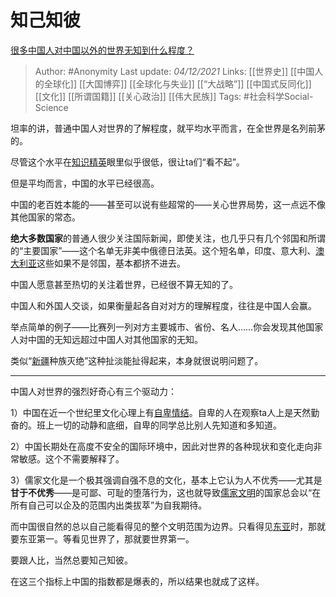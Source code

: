 # 知己知彼
[很多中国人对中国以外的世界无知到什么程度？](https://www.zhihu.com/question/342454927/answer/2250760238)  
> Author: #Anonymity 
Last update: *04/12/2021* 
Links: [[世界史]] [[中国人的全球化]] [[大国博弈]] [[全球化与失业]] [[“大战略”]] [[中国式反同化]] [[文化]] [[所谓国籍]] [[关心政治]] [[伟大民族]]
Tags: #社会科学Social-Science 

坦率的讲，普通中国人对世界的了解程度，就平均水平而言，在全世界是名列前茅的。

尽管这个水平在[知识精英](https://www.zhihu.com/search?q=%E7%9F%A5%E8%AF%86%E7%B2%BE%E8%8B%B1&search_source=Entity&hybrid_search_source=Entity&hybrid_search_extra=%7B%22sourceType%22%3A%22answer%22%2C%22sourceId%22%3A2250760238%7D)眼里似乎很低，很让ta们“看不起”。

但是平均而言，中国的水平已经很高。

中国的老百姓本能的——甚至可以说有些超常的——关心世界局势，这一点远不像其他国家的常态。

**绝大多数国家**的普通人很少关注国际新闻，即使关注，也几乎只有几个邻国和所谓的“主要国家”——这个名单无非美中俄德日法英。这个短名单，印度、意大利、[澳大利亚](https://www.zhihu.com/search?q=%E6%BE%B3%E5%A4%A7%E5%88%A9%E4%BA%9A&search_source=Entity&hybrid_search_source=Entity&hybrid_search_extra=%7B%22sourceType%22%3A%22answer%22%2C%22sourceId%22%3A2250760238%7D)这些如果不是邻国，基本都挤不进去。

中国人愿意甚至热切的关注着世界，已经很不算无知的了。

中国人和外国人交谈，如果衡量起各自对对方的理解程度，往往是中国人会赢。

举点简单的例子——比赛列一列对方主要城市、省份、名人……你会发现其他国家人对中国的无知远超过中国人对其他国家的无知。

类似“[新疆](https://www.zhihu.com/search?q=%E6%96%B0%E7%96%86&search_source=Entity&hybrid_search_source=Entity&hybrid_search_extra=%7B%22sourceType%22%3A%22answer%22%2C%22sourceId%22%3A2250760238%7D)种族灭绝”这种扯淡能扯得起来，本身就很说明问题了。

---

中国人对世界的强烈好奇心有三个驱动力：

1）中国在近一个世纪里文化心理上有[自卑情结](https://www.zhihu.com/search?q=%E8%87%AA%E5%8D%91%E6%83%85%E7%BB%93&search_source=Entity&hybrid_search_source=Entity&hybrid_search_extra=%7B%22sourceType%22%3A%22answer%22%2C%22sourceId%22%3A2250760238%7D)。自卑的人在观察ta人上是天然勤奋的。班上一切的动静和底细，自卑的同学总比别人先知道和多知道。

2）中国长期处在高度不安全的国际环境中，因此对世界的各种现状和变化走向非常敏感。这个不需要解释了。

3）儒家文化是一个极其强调自强不息的文化，基本上它认为人不优秀——尤其是**甘于不优秀**——是可鄙、可耻的堕落行为，这也就导致[儒家文明](https://www.zhihu.com/search?q=%E5%84%92%E5%AE%B6%E6%96%87%E6%98%8E&search_source=Entity&hybrid_search_source=Entity&hybrid_search_extra=%7B%22sourceType%22%3A%22answer%22%2C%22sourceId%22%3A2250760238%7D)的国家总会以“在所有自己可以企及的范围内出类拔萃”为自我期待。

而中国很自然的总以自己能看得见的整个文明范围为边界。只看得见[东亚](https://www.zhihu.com/search?q=%E4%B8%9C%E4%BA%9A&search_source=Entity&hybrid_search_source=Entity&hybrid_search_extra=%7B%22sourceType%22%3A%22answer%22%2C%22sourceId%22%3A2250760238%7D)时，那就要东亚第一。等看见世界了，那就要世界第一。

要跟人比，当然总要知己知彼。

  

在这三个指标上中国的指数都是爆表的，所以结果也就成了这样。